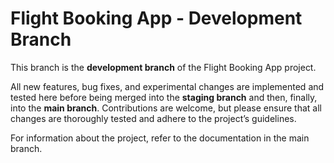 # Flight Booking App - Development Branch

This branch is the **development branch** of the Flight Booking App project.

All new features, bug fixes, and experimental changes are implemented and tested here before being merged into the **staging branch** and then, finally, into the **main branch**. Contributions are welcome, but please ensure that all changes are thoroughly tested and adhere to the project’s guidelines.

For information about the project, refer to the documentation in the main branch.
